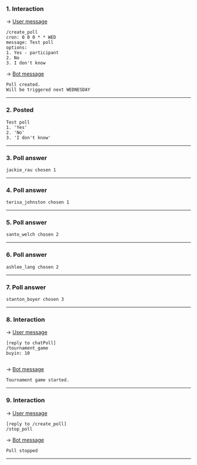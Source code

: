 ### 1. Interaction

&rarr; <ins>User message</ins>

```
/create_poll
cron: 0 0 0 * * WED
message: Test poll
options: 
1. Yes - participant
2. No
3. I don't know 
```

&rarr; <ins>Bot message</ins>

``` 
Poll created.
Will be triggered next WEDNESDAY 
``` 
___

### 2. Posted

``` 
Test poll
1. 'Yes'
2. 'No'
3. 'I don't know'
``` 
___

### 3. Poll answer

``` 
jackie_rau chosen 1
``` 
___

### 4. Poll answer

``` 
terisa_johnston chosen 1
``` 
___

### 5. Poll answer

``` 
santo_welch chosen 2
``` 
___

### 6. Poll answer

``` 
ashlee_lang chosen 2
``` 
___

### 7. Poll answer

``` 
stanton_boyer chosen 3
``` 
___

### 8. Interaction

&rarr; <ins>User message</ins>

```
[reply to chatPoll]
/tournament_game
buyin: 10
 
```

&rarr; <ins>Bot message</ins>

``` 
Tournament game started. 
``` 
___

### 9. Interaction

&rarr; <ins>User message</ins>

```
[reply to /create_poll]
/stop_poll 
```

&rarr; <ins>Bot message</ins>

``` 
Poll stopped 
``` 
___
